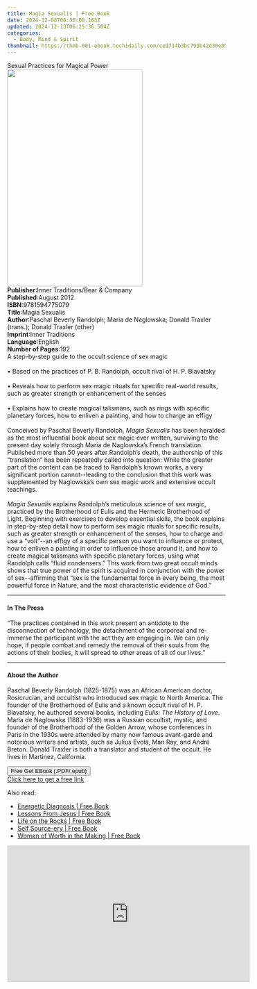 ```yaml
---
title: Magia Sexualis | Free Book
date: 2024-12-08T06:36:08.163Z
updated: 2024-12-13T06:25:36.504Z
categories:
  - Body, Mind & Spirit
thumbnail: https://thmb-001-ebook.techidaily.com/ce9714b3bc799b42d30e05d29deb17f04442a7f0873f2d1dc130c9aab06c35ac.jpg
---
```

<main id="book-container">
  <div class="flex flex-col">
    <div class="book-brief flex-1 py-6 px-4 sm:p-6 md:py-10 md:px-8">
      <!-- brief-->
      <div class="book-brief-main">Sexual Practices for Magical Power</div>
    </div>
    <div
      class="book-meta-info flex-1 grid gap-4 col-start-1 col-end-3 row-start-1 sm:mb-6 sm:grid-cols-4 lg:gap-6 lg:col-start-2 lg:row-end-6 lg:row-span-6 lg:mb-0"
    >
      <div
        class="book-meta-info-left place-content-center mt-4 p-4 text-sm leading-6 col-start-2 col-span-2 dark:text-slate-400"
      >
        <img
          class="w-full h-500 object-cover rounded-lg sm:h-255 sm:col-span-2 lg:col-span-full"
          src="https://img-001-ebook.techidaily.com/5bcc4232f59ec3d688c479d4dcd1f099392ebfc978702b22c5e0b00fa13c45cc.jpg"
          alt=""
          width="312"
          height="500"
        />
      </div>
      <div
        class="book-meta-info-right mt-2 col-start-1 row-start-2 col-span-3 self-center"
      >
        <!-- meta data  -->
        <div class="flex flex-col px-4 md:px-8">
          <div class="flex-1">
            <strong>Publisher</strong>:<span class="px-2"
              >Inner Traditions/Bear &amp; Company</span
            >
          </div>
          <div class="flex-1">
            <strong>Published</strong>:<span class="px-2">August 2012</span>
          </div>
          <div class="flex-1">
            <strong>ISBN</strong>:<span class="px-2">9781594775079</span>
          </div>
          <div class="flex-1">
            <strong>Title</strong>:<span class="px-2">Magia Sexualis</span>
          </div>
          <div class="flex-1">
            <strong>Author</strong>:<span class="px-2"
              >Paschal Beverly Randolph; Maria de Naglowska; Donald Traxler
              (trans.); Donald Traxler (other)</span
            >
          </div>
          <div class="flex-1">
            <strong>Imprint</strong>:<span class="px-2">Inner Traditions</span>
          </div>
          <div class="flex-1">
            <strong>Language</strong>:<span class="px-2">English</span>
          </div>
          <div class="flex-1">
            <strong>Number of Pages</strong>:<span class="px-2">192</span>
          </div>
        </div>
      </div>
    </div>
    <div class="book-description flex-1 py-6 px-4 sm:p-6 md:py-10 md:px-8">
      <div class="book-description-main">
        <div accordion-content="" id="description">
          A step-by-step guide to the occult science of sex magic <br />
          <br />• Based on the practices of P. B. Randolph, occult rival of H.
          P. Blavatsky <br />
          <br />• Reveals how to perform sex magic rituals for specific
          real-world results, such as greater strength or enhancement of the
          senses <br />
          <br />• Explains how to create magical talismans, such as rings with
          specific planetary forces, how to enliven a painting, and how to
          charge an effigy <br />
          <br />Conceived by Paschal Beverly Randolph, <i>Magia Sexualis</i> has
          been heralded as the most influential book about sex magic ever
          written, surviving to the present day solely through Maria de
          Naglowska’s French translation. Published more than 50 years after
          Randolph’s death, the authorship of this “translation” has been
          repeatedly called into question: While the greater part of the content
          can be traced to Randolph’s known works, a very significant portion
          cannot--leading to the conclusion that this work was supplemented by
          Naglowska’s own sex magic work and extensive occult teachings. <br />
          <br /><i>Magia Sexualis</i> explains Randolph’s meticulous science of
          sex magic, practiced by the Brotherhood of Eulis and the Hermetic
          Brotherhood of Light. Beginning with exercises to develop essential
          skills, the book explains in step-by-step detail how to perform sex
          magic rituals for specific results, such as greater strength or
          enhancement of the senses, how to charge and use a “volt”--an effigy
          of a specific person you want to influence or protect, how to enliven
          a painting in order to influence those around it, and how to create
          magical talismans with specific planetary forces, using what Randolph
          calls “fluid condensers.” This work from two great occult minds shows
          that true power of the spirit is acquired in conjunction with the
          power of sex--affirming that “sex is the fundamental force in every
          being, the most powerful force in Nature, and the most characteristic
          evidence of God.”
        </div>
        <div class="accordion-fader"></div>
      </div>
    </div>
    <div class="book-excerpts flex-1 py-6 px-4 sm:p-6 md:py-10 md:px-8">
      <!-- excerpts-->
      <div class="book-excerpts-main">
        <hr />
        <h4 class="placeholder placeholder-heading">
          <span>In The Press</span>
        </h4>
        <p>
          “The practices contained in this work present an antidote to the
          disconnection of technology, the detachment of the corporeal and
          re-immerse the participant with the act they are engaging in. We can
          only hope, if people combat and remedy the removal of their souls from
          the actions of their bodies, it will spread to other areas of all of
          our lives.”
        </p>
      </div>
    </div>
    <div class="book-about-author flex-1 py-6 px-4 sm:p-6 md:py-10 md:px-8">
      <!-- about author-->
      <div class="book-main-author-main">
        <hr />
        <h4 class="placeholder placeholder-heading">
          <span>About the Author</span>
        </h4>
        <p>
          Paschal Beverly Randolph (1825-1875) was an African American doctor,
          Rosicrucian, and occultist who introduced sex magic to North America.
          The founder of the Brotherhood of Eulis and a known occult rival of H.
          P. Blavatsky, he authored several books, including
          <i>Eulis: The History of Love</i>. Maria de Naglowska (1883-1936) was
          a Russian occultist, mystic, and founder of the Brotherhood of the
          Golden Arrow, whose conferences in Paris in the 1930s were attended by
          many now famous avant-garde and notorious writers and artists, such as
          Julius Evola, Man Ray, and André Breton. Donald Traxler is both a
          translator and student of the occult. He lives in Martinez,
          California.
        </p>
      </div>
    </div>
    <div class="book-free-get flex-1 py-6 px-4 sm:p-6 md:py-10 md:px-8">
      <button
        id="btn-free-get"
        class="bg-blue-500 hover:bg-blue-700 text-white font-bold py-2 px-4 rounded"
      >
        Free Get EBook (.PDF/.epub)
      </button>
      <div id="countdown-display" class="px-2 text-lg mt-2"></div>
      <a
        id="free-link"
        class="hidden bg-blue-500 hover:bg-blue-700 text-white font-bold py-2 px-4 rounded"
        href="https://www.ebooks.com/en-us/book/95782248/magia-sexualis/paschal-beverly-randolph/"
        target="_blank"
        >Click here to get a free link</a
      >
    </div>
    <script>
      let countdownTime = 0;
      let countdownInterval = null;
      document
        .getElementById('btn-free-get')
        .addEventListener('click', startCountdown);
      function startCountdown() {
        countdownTime = new Date().getTime() + 60000 * 3;
        countdownInterval = setInterval(updateCountdown, 1000);
        document.getElementById('btn-free-get').disabled = true;
        document
          .getElementById('btn-free-get')
          .classList.add('bg-gray-500', 'cursor-not-allowed');
      }
      function updateCountdown() {
        let currentTime = new Date().getTime();
        let timeLeft = countdownTime - currentTime;
        let secondsLeft = Math.floor(timeLeft / 1000);
        document.getElementById('countdown-display').innerHTML =
          `Remaining time: ${secondsLeft} seconds.`;
        if (secondsLeft <= 0) {
          clearInterval(countdownInterval);
          document.getElementById('btn-free-get').classList.add('hidden');
          document.getElementById('free-link').classList.remove('hidden');
          document.getElementById('countdown-display').innerHTML = '';
        }
      }
    </script>
  </div>
</main>

<ins class="adsbygoogle"
      style="display:block"
      data-ad-client="ca-pub-7571918770474297"
      data-ad-slot="8358498916"
      data-ad-format="auto"
      data-full-width-responsive="true"></ins>
    

<span class="atpl-alsoreadstyle">Also read:</span>
<div><ul>
<li><a href="https://novels-ebooks.techidaily.com/210467830-9781628601756-energetic-diagnosis/"><u>Energetic Diagnosis | Free Book</u></a></li>
<li><a href="https://novels-ebooks.techidaily.com/210465907-9781639616671-lessons-from-jesus/"><u>Lessons From Jesus | Free Book</u></a></li>
<li><a href="https://novels-ebooks.techidaily.com/210465854-9781638443438-life-on-the-rocks/"><u>Life on the Rocks | Free Book</u></a></li>
<li><a href="https://novels-ebooks.techidaily.com/210467214-9781788177597-self-source-ery/"><u>Self Source-ery | Free Book</u></a></li>
<li><a href="https://novels-ebooks.techidaily.com/210468422-9781398423947-woman-of-worth-in-the-making/"><u>Woman of Worth in the Making | Free Book</u></a></li>
</ul></div>

<!-- affiliate ads begin -->
<iframe width="560" height="315" src="https://www.youtube.com/embed/uV3vm805eX0?si=YSPcsFxBcJmoxLsU" title="YouTube video player" frameborder="0" allow="accelerometer; autoplay; clipboard-write; encrypted-media; gyroscope; picture-in-picture; web-share" referrerpolicy="strict-origin-when-cross-origin" allowfullscreen></iframe>
<!-- affiliate ads end -->


